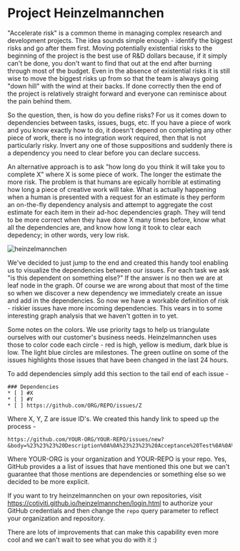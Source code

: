 # Project Heinzelmannchen

"Accelerate risk" is a common theme in managing complex research and development projects.  The idea sounds simple enough - identify the biggest risks and go after them first. Moving potentially existential risks to the beginning of the project is the best use of R&D dollars because, if it simply can't be done, you don't want to find that out at the end after burning through most of the budget. Even in the absence of existential risks it is still wise to move the biggest risks up from so that the team is always going "down hill" with the wind at their backs. If done correctly then the end of the project is relatively straight forward and everyone can reminisce about the pain behind them.

So the question, then, is how do you define risks? For us it comes down to dependencies between tasks, issues, bugs, etc.  If you have a piece of work and you know exactly how to do, it doesn't depend on completing any other piece of work, there is no integration work required, then that is not particularly risky.  Invert any one of those suppositions and suddenly there is a dependency you need to clear before you can declare success.

An alternative approach is to ask "how long do you think it will take you to complete X" where X is some piece of work. The longer the estimate the more risk.  The problem is that humans are epically horrible at estimating how long a piece of creative work will take. What is actually happening when a human is presented with a request for an estimate is they perform an on-the-fly dependency analysis and attempt to aggregate the cost estimate for each item in their ad-hoc dependencies graph.  They will tend to be more correct when they have done X many times before, know what all the dependencies are, and know how long it took to clear each depedency; in other words, very low risk.

![heinzelmannchen](https://raw.githubusercontent.com/cotiviti/heinzelmannchen/master/app/images/screenShot.png)

We've decided to just jump to the end and created this handy tool enabling us to visualize the dependencies between our issues. For each task we ask "is this dependent on something else?" If the answer is no then we are at leaf node in the graph. Of course we are wrong about that most of the time so when we discover a new dependency we immediately create an issue and add in the dependencies.  So now we have a workable definition of risk - riskier issues have more incoming dependencies.  This vears in to some interesting graph analysis that we haven't gotten in to yet.

Some notes on the colors.  We use priority tags to help us triangulate ourselves with our customer's business needs. Heinzelmannchen uses those to color code each circle - red is high, yellow is medium, dark blue is low.  The light blue circles are milestones. The green outline on some of the issues highlights those issues that have been changed in the last 24 hours.

To add dependencies simply add this section to the tail end of each issue -
```
### Dependencies
* [ ] #X
* [ ] #Y
* [ ] https://github.com/ORG/REPO/issues/Z
```
Where X, Y, Z are issue ID's.  We created this handy link to speed up the process -
```
https://github.com/YOUR-ORG/YOUR-REPO/issues/new?&body=%23%23%23%20Description%0A%0A%23%23%23%20Acceptance%20Test%0A%0A%23%23%23%20Dependencies%0A%0A%2A%20%5B%20%5D%20%23%0A%2A%20%5B%20%5D%20%23%0A%2A%20%5B%20%5D%20%23%0A%2A%20%5B%20%5D%20%23%0A%2A%20%5B%20%5D%20%23
```
Where YOUR-ORG is your organization and YOUR-REPO is your repo.  Yes, GitHub provides a a list of issues that have mentioned this one but we can't guarantee that those mentions are dependencies or something else so we decided to be more explicit.

If you want to try heinzelmannchen on your own repositories, visit https://cotiviti.github.io/heinzelmannchen/login.html to authorize your GitHub credentials and then change the `repo` query parameter to reflect your organization and repository.

There are lots of improvements that can make this capability even more cool and we can't wait to see what you do with it :)

